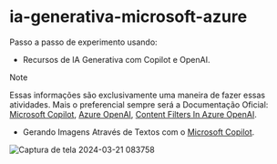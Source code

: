 # ia-generativa-microsoft-azure
Passo a passo de experimento usando:
 - Recursos de IA Generativa com Copilot e OpenAI.

 > [!NOTE]
> Essas informações são exclusivamente uma maneira de fazer essas atividades.
>  Mais o preferencial sempre será a Documentação Oficial: [Microsoft Copilot](https://aka.ms/ai900-bing-copilot), [Azure OpenAI](https://aka.ms/ai900-azure-openai), [Content Filters In Azure OpenAI](https://aka.ms/ai900-content-filters).

- Gerando Imagens Através de Textos com o [Microsoft Copilot](https://copilot.microsoft.com/).

![Captura de tela 2024-03-21 083758](https://github.com/DalilaDeveloperMobile/dio-practice-microsoft-azure-ai-fundamentals/assets/29806802/067abf03-26ea-4231-b7a6-67dc6131f643)
